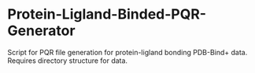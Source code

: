 # Protein-Ligland-Binded-PQR-Generator
Script for PQR file generation for protein-ligland bonding PDB-Bind+ data. Requires directory structure for data.
